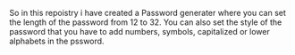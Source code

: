 So in this repoistry i have created a Password generater where you can set the length of the password from 12 to 32. You can also set the style of the password that you have to add 
numbers, symbols, capitalized or lower alphabets in the pssword.


